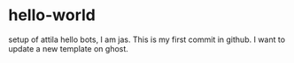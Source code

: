 # hello-world
setup of attila
hello bots, I am jas. This is my first commit in github. 
I want to update a new template on ghost.

